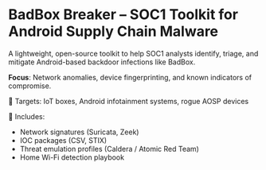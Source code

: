 # BadBox Breaker – SOC1 Toolkit for Android Supply Chain Malware

A lightweight, open-source toolkit to help SOC1 analysts identify, triage, and mitigate Android-based backdoor infections like BadBox.

**Focus**: Network anomalies, device fingerprinting, and known indicators of compromise.

📡 Targets: IoT boxes, Android infotainment systems, rogue AOSP devices

🎯 Includes:
- Network signatures (Suricata, Zeek)
- IOC packages (CSV, STIX)
- Threat emulation profiles (Caldera / Atomic Red Team)
- Home Wi-Fi detection playbook


